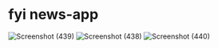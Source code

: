 # fyi news-app

![Screenshot (439)](https://github.com/user-attachments/assets/b9b8cda4-d2d4-4a70-af5c-58b4a7c70bdc)
![Screenshot (438)](https://github.com/user-attachments/assets/97a739b5-49bc-4056-9a92-635267f3f2a3)
![Screenshot (440)](https://github.com/user-attachments/assets/95de82be-05d8-4ece-bc9b-9c2ff4217742)


